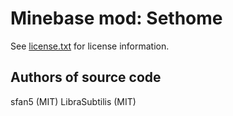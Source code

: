 Minebase mod: Sethome
=====================
See [license.txt](./license.txt) for license information.

Authors of source code
----------------------
sfan5 (MIT)
LibraSubtilis (MIT)
